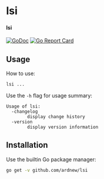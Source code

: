 [docimg]:https://godoc.org/github.com/ardnew/lsi?status.svg
[docurl]:https://godoc.org/github.com/ardnew/lsi
[repimg]:https://goreportcard.com/badge/github.com/ardnew/lsi
[repurl]:https://goreportcard.com/report/github.com/ardnew/lsi

# lsi
#### lsi

[![GoDoc][docimg]][docurl] [![Go Report Card][repimg]][repurl]

## Usage

How to use:

```sh
lsi ...
```

Use the `-h` flag for usage summary:

```
Usage of lsi:
  -changelog
		display change history
  -version
		display version information
```

## Installation

Use the builtin Go package manager:

```sh
go get -v github.com/ardnew/lsi
```
